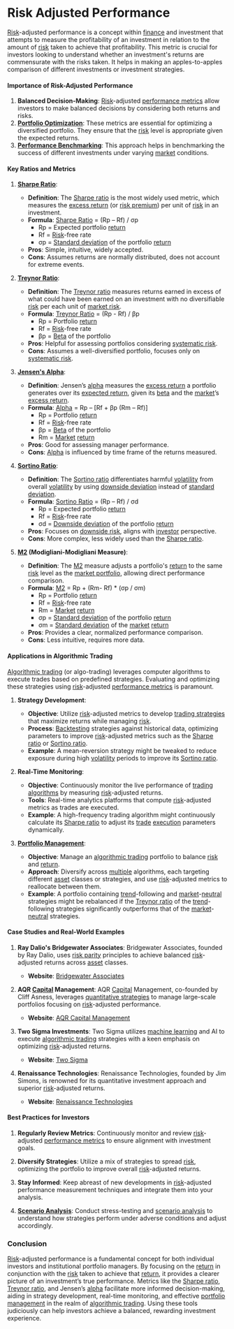 # Risk Adjusted Performance

[Risk](../r/risk.md)-adjusted performance is a concept within [finance](../f/finance.md) and investment that attempts to measure the profitability of an investment in relation to the amount of [risk](../r/risk.md) taken to achieve that profitability. This metric is crucial for investors looking to understand whether an investment's returns are commensurate with the risks taken. It helps in making an apples-to-apples comparison of different investments or investment strategies.

#### Importance of Risk-Adjusted Performance

1. **Balanced Decision-Making**: [Risk](../r/risk.md)-adjusted [performance metrics](../p/performance_metrics.md) allow investors to make balanced decisions by considering both returns and risks.
2. **[Portfolio Optimization](../p/portfolio_optimization.md)**: These metrics are essential for optimizing a diversified portfolio. They ensure that the [risk](../r/risk.md) level is appropriate given the expected returns.
3. **[Performance Benchmarking](../p/performance_benchmarking.md)**: This approach helps in benchmarking the success of different investments under varying [market](../m/market.md) conditions.

#### Key Ratios and Metrics

1. **[Sharpe Ratio](../s/sharpe_ratio.md)**: 
   - **Definition**: The [Sharpe ratio](../s/sharpe_ratio.md) is the most widely used metric, which measures the [excess return](../e/excess_return.md) (or [risk premium](../r/risk_premium.md)) per unit of [risk](../r/risk.md) in an investment.
   - **Formula**: [Sharpe Ratio](../s/sharpe_ratio.md) = (Rp – Rf) / σp
     - Rp = Expected portfolio [return](../r/return.md)
     - Rf = [Risk](../r/risk.md)-free rate
     - σp = [Standard deviation](../s/standard_deviation.md) of the portfolio [return](../r/return.md)
   - **Pros**: Simple, intuitive, widely accepted.
   - **Cons**: Assumes returns are normally distributed, does not account for extreme events.

2. **[Treynor Ratio](../t/treynor_ratio.md)**:
   - **Definition**: The [Treynor ratio](../t/treynor_ratio.md) measures returns earned in excess of what could have been earned on an investment with no diversifiable [risk](../r/risk.md) per each unit of [market risk](../m/market_risk.md).
   - **Formula**: [Treynor Ratio](../t/treynor_ratio.md) = (Rp - Rf) / βp
     - Rp = Portfolio [return](../r/return.md)
     - Rf = [Risk](../r/risk.md)-free rate
     - βp = [Beta](../b/beta.md) of the portfolio
   - **Pros**: Helpful for assessing portfolios considering [systematic risk](../s/systematic_risk.md).
   - **Cons**: Assumes a well-diversified portfolio, focuses only on [systematic risk](../s/systematic_risk.md).

3. **[Jensen's Alpha](../j/jensen's_alpha.md)**:
   - **Definition**: Jensen’s [alpha](../a/alpha.md) measures the [excess return](../e/excess_return.md) a portfolio generates over its [expected return](../e/expected_return.md), given its [beta](../b/beta.md) and the [market](../m/market.md)’s [excess return](../e/excess_return.md).
   - **Formula**: [Alpha](../a/alpha.md) = Rp – [Rf + βp (Rm – Rf)]
     - Rp = Portfolio [return](../r/return.md)
     - Rf = [Risk](../r/risk.md)-free rate
     - βp = [Beta](../b/beta.md) of the portfolio
     - Rm = [Market](../m/market.md) [return](../r/return.md)
   - **Pros**: Good for assessing manager performance.
   - **Cons**: [Alpha](../a/alpha.md) is influenced by time frame of the returns measured.

4. **[Sortino Ratio](../s/sortino_ratio.md)**:
   - **Definition**: The [Sortino ratio](../s/sortino_ratio.md) differentiates harmful [volatility](../v/volatility.md) from overall [volatility](../v/volatility.md) by using [downside deviation](../d/downside_deviation.md) instead of [standard deviation](../s/standard_deviation.md).
   - **Formula**: [Sortino Ratio](../s/sortino_ratio.md) = (Rp – Rf) / σd
     - Rp = Expected portfolio [return](../r/return.md)
     - Rf = [Risk](../r/risk.md)-free rate
     - σd = [Downside deviation](../d/downside_deviation.md) of the portfolio [return](../r/return.md)
   - **Pros**: Focuses on [downside risk](../d/downside_risk.md), aligns with [investor](../i/investor.md) perspective.
   - **Cons**: More complex, less widely used than the [Sharpe ratio](../s/sharpe_ratio.md).

5. **[M2](../m/m2.md) (Modigliani-Modigliani Measure)**:
   - **Definition**: The [M2](../m/m2.md) measure adjusts a portfolio's [return](../r/return.md) to the same [risk](../r/risk.md) level as the [market portfolio](../m/market_portfolio.md), allowing direct performance comparison.
   - **Formula**: [M2](../m/m2.md) = Rp + (Rm- Rf) * (σp / σm)
     - Rp = Portfolio [return](../r/return.md)
     - Rf = [Risk](../r/risk.md)-free rate
     - Rm = [Market](../m/market.md) [return](../r/return.md)
     - σp = [Standard deviation](../s/standard_deviation.md) of the portfolio [return](../r/return.md)
     - σm = [Standard deviation](../s/standard_deviation.md) of the [market](../m/market.md) [return](../r/return.md)
   - **Pros**: Provides a clear, normalized performance comparison.
   - **Cons**: Less intuitive, requires more data.

#### Applications in Algorithmic Trading

[Algorithmic trading](../a/algorithmic_trading.md) (or algo-trading) leverages computer algorithms to execute trades based on predefined strategies. Evaluating and optimizing these strategies using [risk](../r/risk.md)-adjusted [performance metrics](../p/performance_metrics.md) is paramount.

1. **Strategy Development**:
   - **Objective**: Utilize [risk](../r/risk.md)-adjusted metrics to develop [trading strategies](../t/trading_strategies.md) that maximize returns while managing [risk](../r/risk.md).
   - **Process**: [Backtesting](../b/backtesting.md) strategies against historical data, optimizing parameters to improve [risk](../r/risk.md)-adjusted metrics such as the [Sharpe ratio](../s/sharpe_ratio.md) or [Sortino ratio](../s/sortino_ratio.md).
   - **Example**: A mean-reversion strategy might be tweaked to reduce exposure during high [volatility](../v/volatility.md) periods to improve its [Sortino ratio](../s/sortino_ratio.md).

2. **Real-Time Monitoring**:
   - **Objective**: Continuously monitor the live performance of [trading algorithms](../t/trading_algorithms.md) by measuring [risk](../r/risk.md)-adjusted returns.
   - **Tools**: Real-time analytics platforms that compute [risk](../r/risk.md)-adjusted metrics as trades are executed.
   - **Example**: A high-frequency trading algorithm might continuously calculate its [Sharpe ratio](../s/sharpe_ratio.md) to adjust its [trade](../t/trade.md) [execution](../e/execution.md) parameters dynamically.

3. **[Portfolio Management](../p/portfolio_management.md)**:
   - **Objective**: Manage an [algorithmic trading](../a/algorithmic_trading.md) portfolio to balance [risk](../r/risk.md) and [return](../r/return.md).
   - **Approach**: Diversify across [multiple](../m/multiple.md) algorithms, each targeting different [asset](../a/asset.md) classes or strategies, and use [risk](../r/risk.md)-adjusted metrics to reallocate between them.
   - **Example**: A portfolio containing [trend](../t/trend.md)-following and [market](../m/market.md)-[neutral](../n/neutral.md) strategies might be rebalanced if the [Treynor ratio](../t/treynor_ratio.md) of the [trend](../t/trend.md)-following strategies significantly outperforms that of the [market](../m/market.md)-[neutral](../n/neutral.md) strategies.

#### Case Studies and Real-World Examples

1. **Ray Dalio's Bridgewater Associates**:
   Bridgewater Associates, founded by Ray Dalio, uses [risk parity](../r/risk_parity.md) principles to achieve balanced [risk](../r/risk.md)-adjusted returns across [asset](../a/asset.md) classes.
   - **Website**: [Bridgewater Associates](https://www.bridgewater.com/)

2. **AQR [Capital](../c/capital.md) Management**:
   AQR [Capital](../c/capital.md) Management, co-founded by Cliff Asness, leverages [quantitative strategies](../q/quantitative_strategies_in_trading.md) to manage large-scale portfolios focusing on [risk](../r/risk.md)-adjusted performance.
   - **Website**: [AQR Capital Management](https://www.aqr.com/)

3. **Two Sigma Investments**:
   Two Sigma utilizes [machine learning](../m/machine_learning.md) and AI to execute [algorithmic trading](../a/algorithmic_trading.md) strategies with a keen emphasis on optimizing [risk](../r/risk.md)-adjusted returns.
   - **Website**: [Two Sigma](https://www.twosigma.com/)

4. **Renaissance Technologies**:
   Renaissance Technologies, founded by Jim Simons, is renowned for its quantitative investment approach and superior [risk](../r/risk.md)-adjusted returns.
   - **Website**: [Renaissance Technologies](https://www.rentec.com/)

#### Best Practices for Investors

1. **Regularly Review Metrics**: Continuously monitor and review [risk](../r/risk.md)-adjusted [performance metrics](../p/performance_metrics.md) to ensure alignment with investment goals.
   
2. **Diversify Strategies**: Utilize a mix of strategies to spread [risk](../r/risk.md), optimizing the portfolio to improve overall [risk](../r/risk.md)-adjusted returns.
   
3. **Stay Informed**: Keep abreast of new developments in [risk](../r/risk.md)-adjusted performance measurement techniques and integrate them into your analysis.
   
4. **[Scenario Analysis](../s/scenario_analysis.md)**: Conduct stress-testing and [scenario analysis](../s/scenario_analysis.md) to understand how strategies perform under adverse conditions and adjust accordingly.

### Conclusion

[Risk](../r/risk.md)-adjusted performance is a fundamental concept for both individual investors and institutional portfolio managers. By focusing on the [return](../r/return.md) in conjunction with the [risk](../r/risk.md) taken to achieve that [return](../r/return.md), it provides a clearer picture of an investment’s true performance. Metrics like the [Sharpe ratio](../s/sharpe_ratio.md), [Treynor ratio](../t/treynor_ratio.md), and Jensen’s [alpha](../a/alpha.md) facilitate more informed decision-making, aiding in strategy development, real-time monitoring, and effective [portfolio management](../p/portfolio_management.md) in the realm of [algorithmic trading](../a/algorithmic_trading.md). Using these tools judiciously can help investors achieve a balanced, rewarding investment experience.
